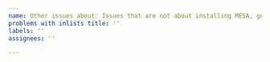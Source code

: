 ```yaml
---
name: Other issues about: Issues that are not about installing MESA, getting models to work or
problems with inlists title: ''
labels: ''
assignees: ''

---
```



